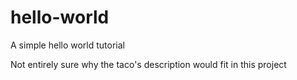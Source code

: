 # hello-world
A simple hello world tutorial

Not entirely sure why the taco's description would fit in this project
